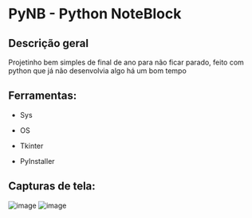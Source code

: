 # PyNB - Python NoteBlock

## Descrição geral
Projetinho bem simples de final de ano para não ficar parado, feito com python que já não desenvolvia algo há um bom tempo

## Ferramentas:
- Sys

- OS

- Tkinter

- PyInstaller

## Capturas de tela:
![image](https://github.com/user-attachments/assets/a94286fd-7c2a-4568-9f04-d0ac897abfba)
![image](https://github.com/user-attachments/assets/9f9cd2ae-c8bb-4b93-9ed5-43b573baeb5d)
